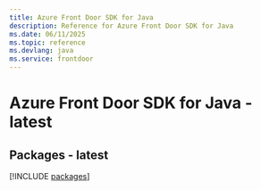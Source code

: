 ```yaml
---
title: Azure Front Door SDK for Java
description: Reference for Azure Front Door SDK for Java
ms.date: 06/11/2025
ms.topic: reference
ms.devlang: java
ms.service: frontdoor
---
```

# Azure Front Door SDK for Java - latest
## Packages - latest
[!INCLUDE [packages](front-door-index.md)]